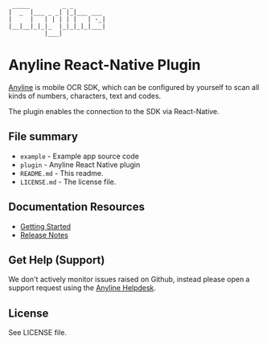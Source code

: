 	 _____         _ _         
	|  _  |___ _ _| |_|___ ___ 
	|     |   | | | | |   | -_|
	|__|__|_|_|_  |_|_|_|_|___|
	          |___|            
	          
# Anyline React-Native Plugin

[Anyline](https://anyline.com) is mobile OCR SDK, which can be configured by yourself to scan all kinds of numbers, characters, text and codes. 

The plugin enables the connection to the SDK via React-Native.

## File summary

* `example` - Example app source code
* `plugin` - Anyline React Native plugin
* `README.md` - This readme.
* `LICENSE.md` - The license file.

## Documentation Resources

- [Getting Started](https://documentation.anyline.com/react-native-plugin-component/latest/getting-started.html)
- [Release Notes](https://documentation.anyline.com/react-native-plugin-component/latest/release-notes.html)

## Get Help (Support)

We don't actively monitor issues raised on Github, instead please open a support request
using the [Anyline Helpdesk](https://support.anyline.com).

## License

See LICENSE file.
